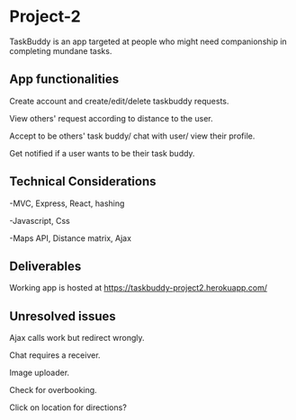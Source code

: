# Project-2
TaskBuddy is an app targeted at people who might need companionship in completing mundane tasks.

## App functionalities
Create account and create/edit/delete taskbuddy requests.

View others' request according to distance to the user.

Accept to be others' task buddy/ chat with user/ view their profile.

Get notified if a user wants to be their task buddy.


## Technical Considerations
-MVC, Express, React, hashing

-Javascript, Css

-Maps API, Distance matrix, Ajax


## Deliverables
Working app is hosted at https://taskbuddy-project2.herokuapp.com/

## Unresolved issues
Ajax calls work but redirect wrongly.

Chat requires a receiver.

Image uploader.

Check for overbooking.

Click on location for directions?